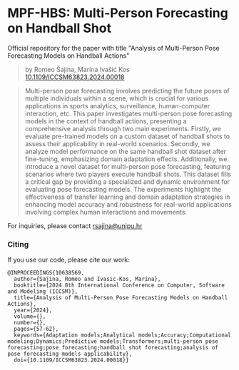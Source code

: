 # MPF-HBS: Multi-Person Forecasting on Handball Shot
Official repository for the paper with title "Analysis of Multi-Person Pose Forecasting Models on Handball Actions" <br>
> by Romeo Šajina, Marina Ivašić Kos <br>
> [10.1109/ICCSM63823.2024.00018](https://ieeexplore.ieee.org/document/10638569)

> Multi-person pose forecasting involves predicting the future poses of multiple individuals within a scene, which is crucial for various applications in sports analytics, surveillance, human-computer interaction, etc. This paper investigates multi-person pose forecasting models in the context of handball actions, presenting a comprehensive analysis through two main experiments. Firstly, we evaluate pre-trained models on a custom dataset of handball shots to assess their applicability in real-world scenarios. Secondly, we analyze model performance on the same handball shot dataset after fine-tuning, emphasizing domain adaptation effects. Additionally, we introduce a novel dataset for multi-person pose forecasting, featuring scenarios where two players execute handball shots. This dataset fills a critical gap by providing a specialized and dynamic environment for evaluating pose forecasting models. The experiments highlight the effectiveness of transfer learning and domain adaptation strategies in enhancing model accuracy and robustness for real-world applications involving complex human interactions and movements.

For inquiries, please contact rsajina@unipu.hr



### Citing
If you use our code, please cite our work:

```
@INPROCEEDINGS{10638569,
  author={Sajina, Romeo and Ivasic-Kos, Marina},
  booktitle={2024 8th International Conference on Computer, Software and Modeling (ICCSM)},
  title={Analysis of Multi-Person Pose Forecasting Models on Handball Actions},
  year={2024},
  volume={},
  number={},
  pages={57-62},
  keywords={Adaptation models;Analytical models;Accuracy;Computational modeling;Dynamics;Predictive models;Transformers;multi-person pose forecasting;pose forecasting;handball shot forecasting;analysis of pose forecasting models applicability},
  doi={10.1109/ICCSM63823.2024.00018}}
```
